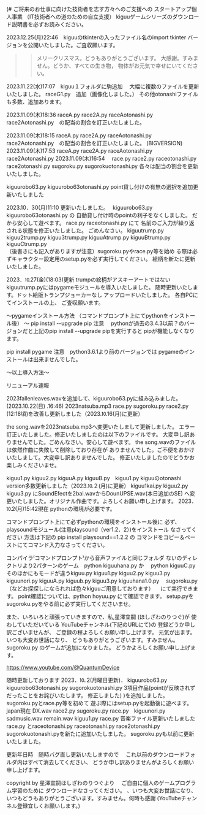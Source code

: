 ﻿(# ご将来のお仕事に向けた技術者を志す方々へのご支援への
スタートアップ個人事業
（IT技術者への道のための自立支援）
 kiguuゲームシリーズのダウンロード説明書を必ずお読みください。

2023.12.25(月)22:46　kiguuのtkinterの入ったファイル名のimport
 tkinter バージョンを公開いたしました。ご査収願います。

>>メリークリスマス。どうもありがとうございます。
大感謝。すみません。どうか、すべての生き物，
物体がお元気で幸せにいてください。

2023.11.22(水)17:07　kiguu１フォルダに駒追加　
大幅に複数のファイルを更新いたしました。
raceG1.py　追加（画像化しました。）
その他otonashiファイルも多数、追加あります。

2023.11.09(木)18:36 raceA.py race2A.py raceAotonashi.py 
race2Aotonashi.py　の配当の割合を訂正いたしました。

2023.11.09(木)18:15 raceA.py race2A.py raceAotonashi.py 
race2Aotonashi.py　の配当の割合を訂正いたしました。
(BIGVERSION)
2023.11.09(木)17:53 raceA.py race2A.py 
raceAotonashi.py race2Aotonashi.py
2023.11.09(木)16:54　
race.py race2.py raceotonashi.py race2otonashi.py 
sugoroku.py sugorokuotonashi.py 
各々は配当の割合を更新いたしました。

kiguurobo63.py kiguurobo63otonashi.py 
point貸し付けの有無の選択を追加更新いたしました


2023.10．30(月)11:10 更新いたしました。　
kiguurobo63.py kiguurobo63otonashi.py の
自動貸し付け時のpointの利子をなくしました。
だから安心して遊べます。
race.py raceotonashi.py にて
名前のご入力が繰り返される状態を修正いたしました。
ごめんなさい。 kiguutrump.py kiguu2trump.py kiguu3trump.py
 kiguuAtrump.py kiguuBtrump.py kiguuCtrump.py  
（後書きにも記入がありますが注意）sugoroku.pyやrace.py等を始め
る際は必ずキャラクター設定用のsetup.pyを必ず実行してください。
絵柄を新たに更新いたしました。

2023．⒑27(金)(18:03)更新
trumpの絵柄がアスキーアートではない
kiguutrump.pyにはpygameモジュールを導入いたしました。
随時更新いたします。ドット絵版トランプジョーカーなし
アップロードいたしました。
各自PCにてインストールの上、
ご査収願います。

～pygameインストール方法
（コマンドプロンプト上にてpythonをインストール後）
～
pip install --upgrade pip 
注意　
pythonが過去の3.4.3以前？のバージョンだと上記のpip install
 --upgrade pipを実行すると pipが機能しなくなります。


pip install pygame 
注意　python3.6.1より前のバージョンでは
pygameのインストールは出来ませんでした。

～以上導入方法～

リニューアル速報　

2023fallenleaves.wavを追加して、kiguurobo63.pyに組み込みました。
(2023.10.22(日) .16:46)
2023natsuba.mp3 race.py sugoroku.py
 race2.py (12:18頃)を改善し更新しました（2023.⒑16(月)に更新）

the song.wavを2023natsuba.mp3へ変更いたしまして更新しました。
エラー訂正いたしました。修正いたしましたのは以下のファイルです。
大変申し訳ありませんでした。ごめんなさい。安心して遊べます。
the song.wavのファイルは依然作曲に失敗して削除しており存在が
ありませんでした。ご不便をおかけいたしまして。大変申し訳ありませんでした。
修正いたしましたのでどうかお楽しみくださいませ。

kiguu1.py kiguu2.py kiguuA.py kiguuB.py　kiguu1.py
kiguuのotonashi
 version多数更新しました（2023.⒑２(月)に更新）
kiguu1kai.py
 kiguu2.py kiguu3.py にSoundEfectを2bai.wavからDounUPSE.wav(本日追加のSE)
へ変更いたしました。オリジナル作曲です。よろしくお願い申し上げます。
2023．⒑2(月)15:42現在
pythonの環境が必要です。

コマンドプロンプト上にて必ずpythonの環境をインストール後に
必ず、
playsoundモジュール(注意playsound（ver1.2．2）)をインストール
なさってください
方法は下記の
pip install playsound==1.2.2
の
コマンドをコピー＆ペーストにてコマンド入力なさってください。

コンパイラ⁽コマンドプロンプト⁾から音声ファイルと同じフォルダ
ないのディレクトリより2パターンのゲーム　python kiguuhana.py か　
python kiguuC.py そのほかにもモードが違うkiguu.py kiguu1.py kiguu2.py
 kiguu3.py kiguunori.py kiguuA.py kiguub.py kiguu3.py kiguuhana1.0.py
　sugoroku.py　（などお探探しになられれば色々kiguuご用意しております）
　にて実行できます。
point確認については、python hoyuu.py にて確認できます。
setup.pyをsugoroku.pyをやる前に必ず実行してくださいませ。

また、いろいろと頑張っていきますので、私,星澤宜嗣
(ほしざわのりつぐ)が
使わしていただいている YouTubeチャンネル(下記のURLにて)の
登録どうか申し訳ございませんが、
ご登録の程よろしくお願い申し上げます。
元気が出ます。
いつも大変お世話になり、
どうもありがとうございます。すみません。
sugoroku.py のゲームが追加になりました。
どうかよろしくお願い申し上げます。

https://www.youtube.com/@QuantumDevice

随時更新しております
2023．⒑.2(月曜日更新)．
kiguurobo63.py kiguurobo63otonashi.py sugorokuotonashi.py 
3項目作品(pointが反映されずだったことをお詫びいたします。
修正しました)
)を追加しました。sugoroku.pyとrace.py等を初めて
遊ぶ際にはsetup.pyを起動後に遊べます。japan現在
DX.wav
 race2.py sugoroku.py race.py　kiguunori.py sadmusic.wav
 remain.wav kiguu1.py race.py 
音楽ファイル更新いたしましたrace.py
とraceotonashi.py raceotonashi.py race2otonashi.py 
sugorokuotonashi.pyを新たに追加いたしました。
sugoroku.pyも以前に更新いたしました。

更新年日時　随時バグ直し更新いたしますので　
これ以前のダウンロードフォルダ内はすべて消去してください、
どうか申し訳ありませんがよろしくお願い申し上げます。

copyright by 星澤宜嗣ほしざわのりつぐより　
ご自由に個人のゲームプログラム学習のために
ダウンロードなさってください。
、いつも大変お世話になり、
いつもどうもありがとうございます。すみません。何時も感謝
 (YouTubeチャンネル登録宜しくお願いします。)
